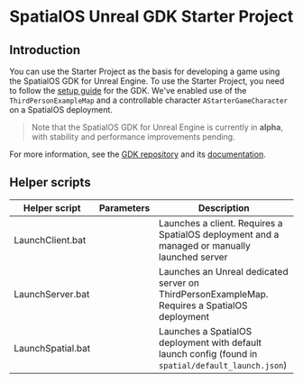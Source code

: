 # SpatialOS Unreal GDK Starter Project

## Introduction

You can use the Starter Project as the basis for developing a game using the SpatialOS GDK for Unreal Engine. To use the Starter Project, you need to follow the [setup guide](https://github.com/improbable/UnrealGDK/blob/master/docs/setup-and-installing.md) for the GDK. We've enabled use of the `ThirdPersonExampleMap` and a controllable character `AStarterGameCharacter` on a SpatialOS deployment.

> Note that the SpatialOS GDK for Unreal Engine is currently in **alpha**, with stability and performance improvements pending.

For more information, see the [GDK repository](https://github.com/improbable/UnrealGDK) and its [documentation](https://github.com/improbable/UnrealGDK/blob/master/docs/readme.md).

## Helper scripts

| Helper script | Parameters | Description |
| --- | --- | --- |
| LaunchClient.bat | | Launches a client. Requires a SpatialOS deployment and a managed or manually launched server|
| LaunchServer.bat | | Launches an Unreal dedicated server on ThirdPersonExampleMap. Requires a SpatialOS deployment |
| LaunchSpatial.bat | | Launches a SpatialOS deployment with default launch config (found in `spatial/default_launch.json`) |